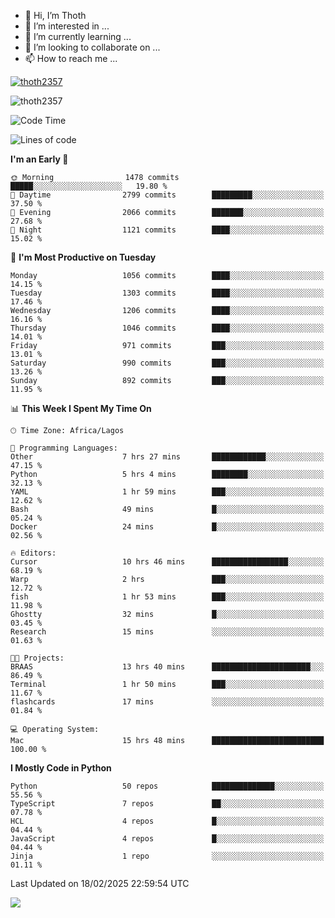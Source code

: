 <!---
thoth2357/thoth2357 is a ✨ special ✨ repository because its `README.md` (this file) appears on your GitHub profile.
You can click the Preview link to take a look at your changes.
--->

- 👋 Hi, I’m Thoth
- 👀 I’m interested in ...
- 🌱 I’m currently learning ...
- 💞️ I’m looking to collaborate on ...
- 📫 How to reach me ...


<p align="left"> <a href="https://github.com/ryo-ma/github-profile-trophy"><img src="https://github-profile-trophy.vercel.app/?username=thoth2357&theme=gruvbox&no-bg=true&no-frame=false&title=MultiLanguage,Commits,Repositories,Stars,Followers,PullRequest,Reviews,Issues" alt="thoth2357" /></a> </p>

<p align="left"> <img src="https://komarev.com/ghpvc/?username=thoth2357&label=Profile%20views&color=0e75b6&style=flat" alt="thoth2357" /> </p>

<!--START_SECTION:waka-->
![Code Time](http://img.shields.io/badge/Code%20Time-3%2C224%20hrs%2047%20mins-blue)

![Lines of code](https://img.shields.io/badge/From%20Hello%20World%20I%27ve%20Written-30.9%20million%20lines%20of%20code-blue)

**I'm an Early 🐤** 

```text
🌞 Morning                1478 commits        █████░░░░░░░░░░░░░░░░░░░░   19.80 % 
🌆 Daytime                2799 commits        █████████░░░░░░░░░░░░░░░░   37.50 % 
🌃 Evening                2066 commits        ███████░░░░░░░░░░░░░░░░░░   27.68 % 
🌙 Night                  1121 commits        ████░░░░░░░░░░░░░░░░░░░░░   15.02 % 
```
📅 **I'm Most Productive on Tuesday** 

```text
Monday                   1056 commits        ████░░░░░░░░░░░░░░░░░░░░░   14.15 % 
Tuesday                  1303 commits        ████░░░░░░░░░░░░░░░░░░░░░   17.46 % 
Wednesday                1206 commits        ████░░░░░░░░░░░░░░░░░░░░░   16.16 % 
Thursday                 1046 commits        ████░░░░░░░░░░░░░░░░░░░░░   14.01 % 
Friday                   971 commits         ███░░░░░░░░░░░░░░░░░░░░░░   13.01 % 
Saturday                 990 commits         ███░░░░░░░░░░░░░░░░░░░░░░   13.26 % 
Sunday                   892 commits         ███░░░░░░░░░░░░░░░░░░░░░░   11.95 % 
```


📊 **This Week I Spent My Time On** 

```text
🕑︎ Time Zone: Africa/Lagos

💬 Programming Languages: 
Other                    7 hrs 27 mins       ████████████░░░░░░░░░░░░░   47.15 % 
Python                   5 hrs 4 mins        ████████░░░░░░░░░░░░░░░░░   32.13 % 
YAML                     1 hr 59 mins        ███░░░░░░░░░░░░░░░░░░░░░░   12.62 % 
Bash                     49 mins             █░░░░░░░░░░░░░░░░░░░░░░░░   05.24 % 
Docker                   24 mins             █░░░░░░░░░░░░░░░░░░░░░░░░   02.56 % 

🔥 Editors: 
Cursor                   10 hrs 46 mins      █████████████████░░░░░░░░   68.19 % 
Warp                     2 hrs               ███░░░░░░░░░░░░░░░░░░░░░░   12.72 % 
fish                     1 hr 53 mins        ███░░░░░░░░░░░░░░░░░░░░░░   11.98 % 
Ghostty                  32 mins             █░░░░░░░░░░░░░░░░░░░░░░░░   03.45 % 
Research                 15 mins             ░░░░░░░░░░░░░░░░░░░░░░░░░   01.63 % 

🐱‍💻 Projects: 
BRAAS                    13 hrs 40 mins      ██████████████████████░░░   86.49 % 
Terminal                 1 hr 50 mins        ███░░░░░░░░░░░░░░░░░░░░░░   11.67 % 
flashcards               17 mins             ░░░░░░░░░░░░░░░░░░░░░░░░░   01.84 % 

💻 Operating System: 
Mac                      15 hrs 48 mins      █████████████████████████   100.00 % 
```

**I Mostly Code in Python** 

```text
Python                   50 repos            ██████████████░░░░░░░░░░░   55.56 % 
TypeScript               7 repos             ██░░░░░░░░░░░░░░░░░░░░░░░   07.78 % 
HCL                      4 repos             █░░░░░░░░░░░░░░░░░░░░░░░░   04.44 % 
JavaScript               4 repos             █░░░░░░░░░░░░░░░░░░░░░░░░   04.44 % 
Jinja                    1 repo              ░░░░░░░░░░░░░░░░░░░░░░░░░   01.11 % 
```




 Last Updated on 18/02/2025 22:59:54 UTC
<!--END_SECTION:waka-->
<!--![](http://github-profile-summary-cards.vercel.app/api/cards/profile-details?username=thoth2357&theme=2077)

![](http://github-profile-summary-cards.vercel.app/api/cards/stats?username=thoth2357&theme=2077)![](http://github-profile-summary-cards.vercel.app/api/cards/productive-time?username=thoth2357&theme=2077&utcOffset=8) -->
<img src="https://t.bkit.co/w_6789c39040b80.gif" />
